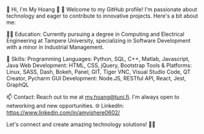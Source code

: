 👋 Hi, I'm My Hoang 👾
🌟 Welcome to my GitHub profile! 
I'm passionate about technology and eager to contribute to innovative projects. Here's a bit about me:

👩‍💻 Education:
Currently pursuing a degree in Computing and Electrical Engineering at Tampere University, specializing in Software Development with a minor in Industrial Management.

🚀 Skills:
Programming Languages: Python, SQL, C++, Matlab, Javascript, Java
Web Development: HTML, CSS, jQuery, Bootstrap
Tools & Platforms: Linux, SASS, Dash, Bokeh, Panel, GIT, Tiger VNC, Visual Studio Code, QT Creator, Pycharm
GUI Development: Node.JS, RESTful API, React, Jest, GraphQL

📫 Contact:
Reach out to me at my.hoang@tuni.fi. I'm always open to networking and new opportunities.
🌐 LinkedIn: https://www.linkedin.com/in/amyishere0602/

Let's connect and create amazing technology solutions! 🚀🌟


